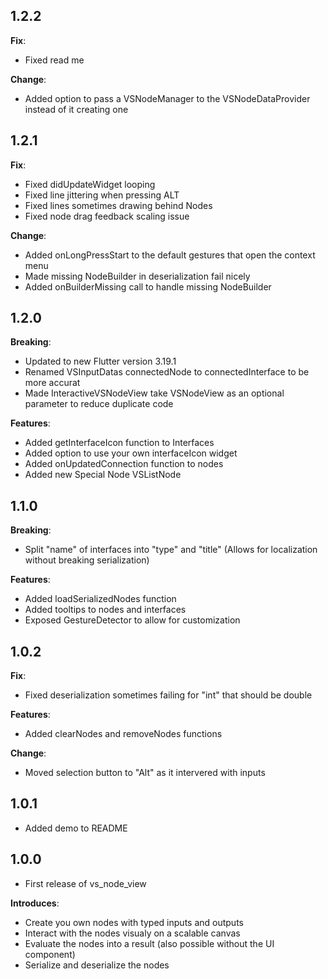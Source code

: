 ## 1.2.2

**Fix**:
* Fixed read me

**Change**:
* Added option to pass a VSNodeManager to the VSNodeDataProvider instead of it creating one

## 1.2.1

**Fix**:
* Fixed didUpdateWidget looping
* Fixed line jittering when pressing ALT
* Fixed lines sometimes drawing behind Nodes
* Fixed node drag feedback scaling issue

**Change**:
* Added onLongPressStart to the default gestures that open the context menu
* Made missing NodeBuilder in deserialization fail nicely
* Added onBuilderMissing call to handle missing NodeBuilder

## 1.2.0

**Breaking**:
* Updated to new Flutter version 3.19.1
* Renamed VSInputDatas connectedNode to connectedInterface to be more accurat
* Made InteractiveVSNodeView take VSNodeView as an optional parameter to reduce duplicate code

**Features**:
* Added getInterfaceIcon function to Interfaces
* Added option to use your own interfaceIcon widget
* Added onUpdatedConnection function to nodes
* Added new Special Node VSListNode

## 1.1.0

**Breaking**:
* Split "name" of interfaces into "type" and "title" (Allows for localization without breaking serialization)

**Features**:
* Added loadSerializedNodes function
* Added tooltips to nodes and interfaces
* Exposed GestureDetector to allow for customization

## 1.0.2

**Fix**:
* Fixed deserialization sometimes failing for "int" that should be double

**Features**:
* Added clearNodes and removeNodes functions

**Change**:
* Moved selection button to "Alt" as it intervered with inputs

## 1.0.1

* Added demo to README

## 1.0.0

* First release of vs_node_view

**Introduces**:
* Create you own nodes with typed inputs and outputs
* Interact with the nodes visualy on a scalable canvas
* Evaluate the nodes into a result (also possible without the UI component)
* Serialize and deserialize the nodes
